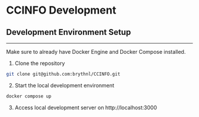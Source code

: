 # CCINFO Development

## Development Environment Setup
---
Make sure to already have Docker Engine and Docker Compose installed.

1. Clone the repository
```bash
git clone git@github.com:brythnl/CCINFO.git
```

2. Start the local development environment
```bash
docker compose up
```

3. Access local development server on http://localhost:3000
